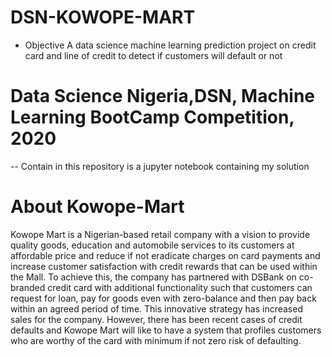 # DSN-KOWOPE-MART
* Objective
A data science machine learning prediction project on credit card and line of credit to detect if customers will default or not

# Data Science Nigeria,DSN, Machine Learning BootCamp Competition, 2020
-- Contain in this repository is a jupyter notebook containing my solution

# About Kowope-Mart

Kowope Mart is a Nigerian-based retail company with a vision to provide quality goods, education and automobile services to its customers at affordable price and reduce if not eradicate charges on card payments and increase customer satisfaction with credit rewards that can be used within the Mall. To achieve this, the company has partnered with DSBank on co-branded credit card with additional functionality such that customers can request for loan, pay for goods even with zero-balance and then pay back within an agreed period of time. This innovative strategy has increased sales for the company. However, there has been recent cases of credit defaults and Kowope Mart will like to have a system that profiles customers who are worthy of the card with minimum if not zero risk of defaulting.
